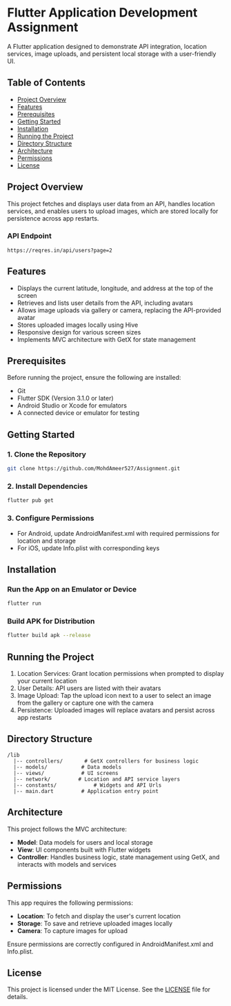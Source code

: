 # Flutter Application Development Assignment

A Flutter application designed to demonstrate API integration, location services, image uploads, and persistent local storage with a user-friendly UI.

## Table of Contents
- [Project Overview](#project-overview)
- [Features](#features)
- [Prerequisites](#prerequisites)
- [Getting Started](#getting-started)
- [Installation](#installation)
- [Running the Project](#running-the-project)
- [Directory Structure](#directory-structure)
- [Architecture](#architecture)
- [Permissions](#permissions)
- [License](#license)

## Project Overview
This project fetches and displays user data from an API, handles location services, and enables users to upload images, which are stored locally for persistence across app restarts.

### API Endpoint
```
https://reqres.in/api/users?page=2
```

## Features
- Displays the current latitude, longitude, and address at the top of the screen
- Retrieves and lists user details from the API, including avatars
- Allows image uploads via gallery or camera, replacing the API-provided avatar
- Stores uploaded images locally using Hive 
- Responsive design for various screen sizes
- Implements MVC architecture with GetX for state management

## Prerequisites
Before running the project, ensure the following are installed:
- Git
- Flutter SDK (Version 3.1.0 or later)
- Android Studio or Xcode for emulators
- A connected device or emulator for testing

## Getting Started

### 1. Clone the Repository
```bash
git clone https://github.com/MohdAmeer527/Assignment.git

```

### 2. Install Dependencies
```bash
flutter pub get
```

### 3. Configure Permissions
- For Android, update AndroidManifest.xml with required permissions for location and storage
- For iOS, update Info.plist with corresponding keys

## Installation

### Run the App on an Emulator or Device
```bash
flutter run
```

### Build APK for Distribution
```bash
flutter build apk --release
```

## Running the Project
1. Location Services: Grant location permissions when prompted to display your current location
2. User Details: API users are listed with their avatars
3. Image Upload: Tap the upload icon next to a user to select an image from the gallery or capture one with the camera
4. Persistence: Uploaded images will replace avatars and persist across app restarts

## Directory Structure
```
/lib
  |-- controllers/       # GetX controllers for business logic
  |-- models/           # Data models
  |-- views/            # UI screens
  |-- network/         # Location and API service layers
  |-- constants/            # Widgets and API Urls
  |-- main.dart         # Application entry point
```

## Architecture
This project follows the MVC architecture:
- **Model**: Data models for users and local storage
- **View**: UI components built with Flutter widgets
- **Controller**: Handles business logic, state management using GetX, and interacts with models and services

## Permissions
This app requires the following permissions:
- **Location**: To fetch and display the user's current location
- **Storage**: To save and retrieve uploaded images locally
- **Camera**: To capture images for upload

Ensure permissions are correctly configured in AndroidManifest.xml and Info.plist.

## License
This project is licensed under the MIT License. See the [LICENSE](LICENSE) file for details.
